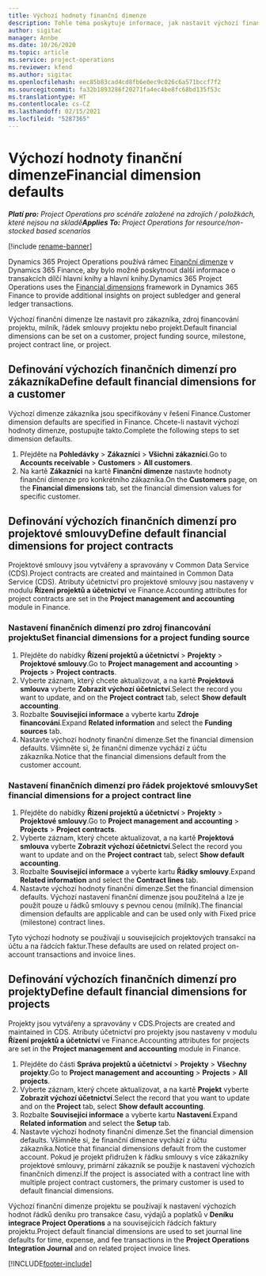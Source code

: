```yaml
---
title: Výchozí hodnoty finanční dimenze
description: Tohle téma poskytuje informace, jak nastavit výchozí finanční dimenze.
author: sigitac
manager: Annbe
ms.date: 10/26/2020
ms.topic: article
ms.service: project-operations
ms.reviewer: kfend
ms.author: sigitac
ms.openlocfilehash: eec85b83cad4cd8fb6e0ec9c026c6a571bccf7f2
ms.sourcegitcommit: fa32b1893286f20271fa4ec4be8fc68bd135f53c
ms.translationtype: HT
ms.contentlocale: cs-CZ
ms.lasthandoff: 02/15/2021
ms.locfileid: "5287365"
---
```

# <a name="financial-dimension-defaults"></a><span data-ttu-id="c5034-103">Výchozí hodnoty finanční dimenze</span><span class="sxs-lookup"><span data-stu-id="c5034-103">Financial dimension defaults</span></span>

<span data-ttu-id="c5034-104">_**Platí pro:** Project Operations pro scénáře založené na zdrojích / položkách, které nejsou na skladě_</span><span class="sxs-lookup"><span data-stu-id="c5034-104">_**Applies To:** Project Operations for resource/non-stocked based scenarios_</span></span>

[!include [rename-banner](~/includes/cc-data-platform-banner.md)]

<span data-ttu-id="c5034-105">Dynamics 365 Project Operations používá rámec [Finanční dimenze](https://docs.microsoft.com/dynamics365/finance/general-ledger/financial-dimensions) v Dynamics 365 Finance, aby bylo možné poskytnout další informace o transakcích dílčí hlavní knihy a hlavní knihy.</span><span class="sxs-lookup"><span data-stu-id="c5034-105">Dynamics 365 Project Operations uses the [Financial dimensions](https://docs.microsoft.com/dynamics365/finance/general-ledger/financial-dimensions) framework in Dynamics 365 Finance to provide additional insights on project subledger and general ledger transactions.</span></span>

<span data-ttu-id="c5034-106">Výchozí finanční dimenze lze nastavit pro zákazníka, zdroj financování projektu, milník, řádek smlouvy projektu nebo projekt.</span><span class="sxs-lookup"><span data-stu-id="c5034-106">Default financial dimensions can be set on a customer, project funding source, milestone, project contract line, or project.</span></span>

## <a name="define-default-financial-dimensions-for-a-customer"></a><span data-ttu-id="c5034-107">Definování výchozích finančních dimenzí pro zákazníka</span><span class="sxs-lookup"><span data-stu-id="c5034-107">Define default financial dimensions for a customer</span></span>

<span data-ttu-id="c5034-108">Výchozí dimenze zákazníka jsou specifikovány v řešení Finance.</span><span class="sxs-lookup"><span data-stu-id="c5034-108">Customer dimension defaults are specified in Finance.</span></span> <span data-ttu-id="c5034-109">Chcete-li nastavit výchozí hodnoty dimenze, postupujte takto.</span><span class="sxs-lookup"><span data-stu-id="c5034-109">Complete the following steps to set dimension defaults.</span></span>

1. <span data-ttu-id="c5034-110">Přejděte na **Pohledávky** > **Zákazníci** > **Všichni zákazníci**.</span><span class="sxs-lookup"><span data-stu-id="c5034-110">Go to **Accounts receivable** > **Customers** > **All customers**.</span></span>
2. <span data-ttu-id="c5034-111">Na kartě **Zákazníci** na kartě **Finanční dimenze** nastavte hodnoty finanční dimenze pro konkrétního zákazníka.</span><span class="sxs-lookup"><span data-stu-id="c5034-111">On the **Customers** page, on the **Financial dimensions** tab, set the financial dimension values for specific customer.</span></span>

## <a name="define-default-financial-dimensions-for-project-contracts"></a><span data-ttu-id="c5034-112">Definování výchozích finančních dimenzí pro projektové smlouvy</span><span class="sxs-lookup"><span data-stu-id="c5034-112">Define default financial dimensions for project contracts</span></span>

<span data-ttu-id="c5034-113">Projektové smlouvy jsou vytvářeny a spravovány v Common Data Service (CDS).</span><span class="sxs-lookup"><span data-stu-id="c5034-113">Project contracts are created and maintained in Common Data Service (CDS).</span></span> <span data-ttu-id="c5034-114">Atributy účetnictví pro projektové smlouvy jsou nastaveny v modulu **Řízení projektů a účetnictví** ve Finance.</span><span class="sxs-lookup"><span data-stu-id="c5034-114">Accounting attributes for project contracts are set in the **Project management and accounting** module in Finance.</span></span>

### <a name="set-financial-dimensions-for-a-project-funding-source"></a><span data-ttu-id="c5034-115">Nastavení finančních dimenzí pro zdroj financování projektu</span><span class="sxs-lookup"><span data-stu-id="c5034-115">Set financial dimensions for a project funding source</span></span>

1. <span data-ttu-id="c5034-116">Přejděte do nabídky **Řízení projektů a účetnictví** > **Projekty** > **Projektové smlouvy**.</span><span class="sxs-lookup"><span data-stu-id="c5034-116">Go to **Project management and accounting** > **Projects** > **Project contracts**.</span></span>
2. <span data-ttu-id="c5034-117">Vyberte záznam, který chcete aktualizovat, a na kartě **Projektová smlouva** vyberte **Zobrazit výchozí účetnictví**.</span><span class="sxs-lookup"><span data-stu-id="c5034-117">Select the record you want to update, and on the **Project contract** tab, select **Show default accounting**.</span></span>
3. <span data-ttu-id="c5034-118">Rozbalte **Související informace** a vyberte kartu **Zdroje financování**.</span><span class="sxs-lookup"><span data-stu-id="c5034-118">Expand **Related information** and select the **Funding sources** tab.</span></span>
4. <span data-ttu-id="c5034-119">Nastavte výchozí hodnoty finanční dimenze.</span><span class="sxs-lookup"><span data-stu-id="c5034-119">Set the financial dimension defaults.</span></span> <span data-ttu-id="c5034-120">Všimněte si, že finanční dimenze vychází z účtu zákazníka.</span><span class="sxs-lookup"><span data-stu-id="c5034-120">Notice that the financial dimensions default from the customer account.</span></span>

### <a name="set-financial-dimensions-for-a-project-contract-line"></a><span data-ttu-id="c5034-121">Nastavení finančních dimenzí pro řádek projektové smlouvy</span><span class="sxs-lookup"><span data-stu-id="c5034-121">Set financial dimensions for a project contract line</span></span>

1. <span data-ttu-id="c5034-122">Přejděte do nabídky **Řízení projektů a účetnictví** > **Projekty** > **Projektové smlouvy**.</span><span class="sxs-lookup"><span data-stu-id="c5034-122">Go to **Project management and accounting** > **Projects** > **Project contracts**.</span></span>
2. <span data-ttu-id="c5034-123">Vyberte záznam, který chcete aktualizovat, a na kartě **Projektová smlouva** vyberte **Zobrazit výchozí účetnictví**.</span><span class="sxs-lookup"><span data-stu-id="c5034-123">Select the record you want to update and on the **Project contract** tab, select **Show default accounting**.</span></span>
3. <span data-ttu-id="c5034-124">Rozbalte **Související informace** a vyberte kartu **Řádky smlouvy**.</span><span class="sxs-lookup"><span data-stu-id="c5034-124">Expand **Related information** and select the **Contract lines** tab.</span></span>
4. <span data-ttu-id="c5034-125">Nastavte výchozí hodnoty finanční dimenze.</span><span class="sxs-lookup"><span data-stu-id="c5034-125">Set the financial dimension defaults.</span></span> <span data-ttu-id="c5034-126">Výchozí nastavení finanční dimenze jsou použitelná a lze je použít pouze u řádků smlouvy s pevnou cenou (milník).</span><span class="sxs-lookup"><span data-stu-id="c5034-126">The financial dimension defaults are applicable and can be used only with Fixed price (milestone) contract lines.</span></span>

<span data-ttu-id="c5034-127">Tyto výchozí hodnoty se používají u souvisejících projektových transakcí na účtu a na řádcích faktur.</span><span class="sxs-lookup"><span data-stu-id="c5034-127">These defaults are used on related project on-account transactions and invoice lines.</span></span>

## <a name="define-default-financial-dimensions-for-projects"></a><span data-ttu-id="c5034-128">Definování výchozích finančních dimenzí pro projekty</span><span class="sxs-lookup"><span data-stu-id="c5034-128">Define default financial dimensions for projects</span></span>

<span data-ttu-id="c5034-129">Projekty jsou vytvářeny a spravovány v CDS.</span><span class="sxs-lookup"><span data-stu-id="c5034-129">Projects are created and maintained in CDS.</span></span> <span data-ttu-id="c5034-130">Atributy účetnictví pro projekty jsou nastaveny v modulu **Řízení projektů a účetnictví** ve Finance.</span><span class="sxs-lookup"><span data-stu-id="c5034-130">Accounting attributes for projects are set in the **Project management and accounting** module in Finance.</span></span>

1. <span data-ttu-id="c5034-131">Přejděte do části **Správa projektů a účetnictví** > **Projekty** > **Všechny projekty**.</span><span class="sxs-lookup"><span data-stu-id="c5034-131">Go to **Project management and accounting** > **Projects** > **All projects**.</span></span>
2. <span data-ttu-id="c5034-132">Vyberte záznam, který chcete aktualizovat, a na kartě **Projekt** vyberte **Zobrazit výchozí účetnictví**.</span><span class="sxs-lookup"><span data-stu-id="c5034-132">Select the record that you want to update and on the **Project** tab, select **Show default accounting**.</span></span>
3. <span data-ttu-id="c5034-133">Rozbalte **Související informace** a vyberte kartu **Nastavení**.</span><span class="sxs-lookup"><span data-stu-id="c5034-133">Expand **Related information** and select the **Setup** tab.</span></span>
4. <span data-ttu-id="c5034-134">Nastavte výchozí hodnoty finanční dimenze.</span><span class="sxs-lookup"><span data-stu-id="c5034-134">Set the financial dimension defaults.</span></span> <span data-ttu-id="c5034-135">Všimněte si, že finanční dimenze vychází z účtu zákazníka.</span><span class="sxs-lookup"><span data-stu-id="c5034-135">Notice that financial dimensions default from the customer account.</span></span> <span data-ttu-id="c5034-136">Pokud je projekt přidružen k řádku smlouvy s více zákazníky projektové smlouvy, primární zákazník se použije k nastavení výchozích finančních dimenzí.</span><span class="sxs-lookup"><span data-stu-id="c5034-136">If the project is associated with a contract line with multiple project contract customers, the primary customer is used to default financial dimensions.</span></span>

<span data-ttu-id="c5034-137">Výchozí finanční dimenze projektu se používají k nastavení výchozích hodnot řádků deníku pro transakce času, výdajů a poplatků v **Deníku integrace Project Operations** a na souvisejících řádcích faktury projektu.</span><span class="sxs-lookup"><span data-stu-id="c5034-137">Project default financial dimensions are used to set journal line defaults for time, expense, and fee transactions in the **Project Operations Integration Journal** and on related project invoice lines.</span></span>


[!INCLUDE[footer-include](../includes/footer-banner.md)]